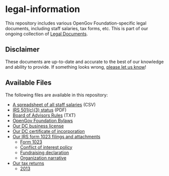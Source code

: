 # legal-information

This repository includes various OpenGov Foundation-specific legal documents, including staff salaries, tax forms, etc.  This is part of our ongoing collection of [Legal Documents](https://github.com/opengovfoundation/legal-docs).

## Disclaimer

These documents are up-to-date and accurate to the best of our knowledge and ability to provide.  If something looks wrong, [please let us know](mailto:sayhello@opengovfoundation.org)!

## Available Files

The following files are available in this repository:

* [A spreadsheet of all staff salaries](./staff-salary.csv) (CSV)
* [IRS 501(c)(3) status](./501c3-status.pdf) (PDF)
* [Board of Advisors Rules](./board-of-advisors.txt) (TXT)
* [OpenGov Foundation Bylaws](./bylaws.pdf)
* [Our DC business license](./dc-business-license.jpg)
* [Our DC certificate of incorporation](./dc-certificate-of-incorporation.pdf)
* [Our IRS form 1023 filings and attachments](./form-1023)
	* [Form 1023](./form-1023/irs-form-1023.pdf)
	* [Conflict of interest policy](./form-1023/conflict-of-interest-policy.txt)
	* [Fundraising declaration](./form-1023/fundraising.txt)
	* [Organization narrative](./form-1023/narrative.txt)
* [Our tax returns](./tax-returns)
	* [2013](./tax-returns/2013.pdf)
